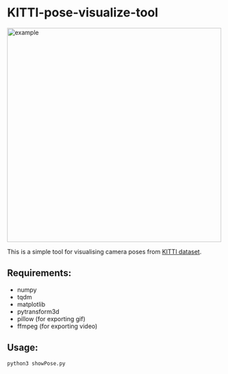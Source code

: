 # KITTI-pose-visualize-tool
<img src="https://github.com/lepus064/KITTI-pose-visualize-tool/blob/master/pose1.gif" width="500" height="500" alt="example">

This is a simple tool for visualising camera poses from [KITTI dataset][src].

  [src]: http://www.cvlibs.net/datasets/kitti/eval_odometry.php

## Requirements:
* numpy
* tqdm
* matplotlib
* pytransform3d
* pillow (for exporting gif)
* ffmpeg (for exporting video)

## Usage: 
    python3 showPose.py
